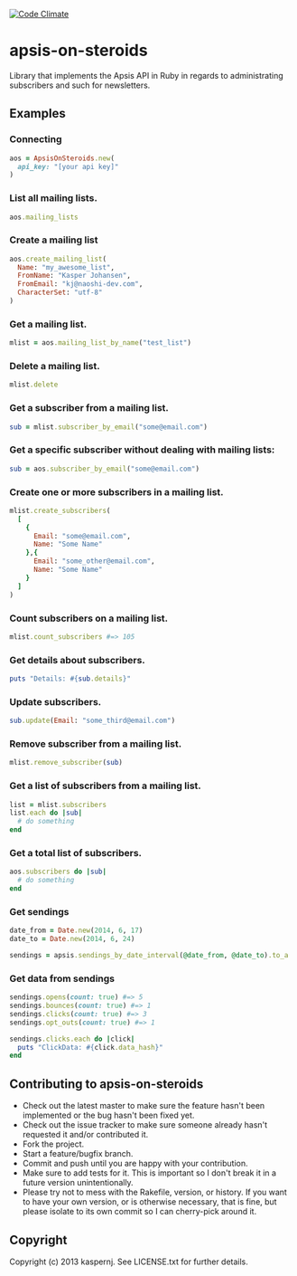 [![Code Climate](https://codeclimate.com/github/kaspernj/apsis-on-steroids/badges/gpa.svg)](https://codeclimate.com/github/kaspernj/apsis-on-steroids)

# apsis-on-steroids

Library that implements the Apsis API in Ruby in regards to administrating subscribers and such for newsletters.

## Examples

### Connecting
```ruby
aos = ApsisOnSteroids.new(
  api_key: "[your api key]"
)
```

### List all mailing lists.
```ruby
aos.mailing_lists
```

### Create a mailing list
```ruby
aos.create_mailing_list(
  Name: "my_awesome_list",
  FromName: "Kasper Johansen",
  FromEmail: "kj@naoshi-dev.com",
  CharacterSet: "utf-8"
)
```

### Get a mailing list.
```ruby
mlist = aos.mailing_list_by_name("test_list")
```

### Delete a mailing list.
```ruby
mlist.delete
```

### Get a subscriber from a mailing list.
```ruby
sub = mlist.subscriber_by_email("some@email.com")
```

### Get a specific subscriber without dealing with mailing lists:
```ruby
sub = aos.subscriber_by_email("some@email.com")
```

### Create one or more subscribers in a mailing list.
```ruby
mlist.create_subscribers(
  [
    {
      Email: "some@email.com",
      Name: "Some Name"
    },{
      Email: "some_other@email.com",
      Name: "Some Name"
    }
  ]
)
```

### Count subscribers on a mailing list.
```ruby
mlist.count_subscribers #=> 105
```

### Get details about subscribers.
```ruby
puts "Details: #{sub.details}"
```

### Update subscribers.
```ruby
sub.update(Email: "some_third@email.com")
```

### Remove subscriber from a mailing list.
```ruby
mlist.remove_subscriber(sub)
```

### Get a list of subscribers from a mailing list.
```ruby
list = mlist.subscribers
list.each do |sub|
  # do something
end
```

### Get a total list of subscribers.
```ruby
aos.subscribers do |sub|
  # do something
end
```

### Get sendings
```ruby
date_from = Date.new(2014, 6, 17)
date_to = Date.new(2014, 6, 24)

sendings = apsis.sendings_by_date_interval(@date_from, @date_to).to_a
```

### Get data from sendings
```ruby
sendings.opens(count: true) #=> 5
sendings.bounces(count: true) #=> 1
sendings.clicks(count: true) #=> 3
sendings.opt_outs(count: true) #=> 1

sendings.clicks.each do |click|
  puts "ClickData: #{click.data_hash}"
end
```

## Contributing to apsis-on-steroids

* Check out the latest master to make sure the feature hasn't been implemented or the bug hasn't been fixed yet.
* Check out the issue tracker to make sure someone already hasn't requested it and/or contributed it.
* Fork the project.
* Start a feature/bugfix branch.
* Commit and push until you are happy with your contribution.
* Make sure to add tests for it. This is important so I don't break it in a future version unintentionally.
* Please try not to mess with the Rakefile, version, or history. If you want to have your own version, or is otherwise necessary, that is fine, but please isolate to its own commit so I can cherry-pick around it.

## Copyright

Copyright (c) 2013 kaspernj. See LICENSE.txt for
further details.

